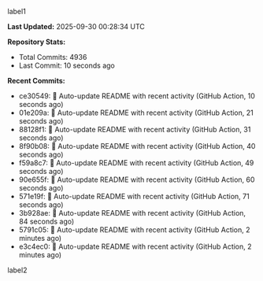
label1 
<!-- ACTIVITY_START -->
**Last Updated:** 2025-09-30 00:28:34 UTC

**Repository Stats:**
- Total Commits: 4936
- Last Commit: 10 seconds ago

**Recent Commits:**
- ce30549: 🤖 Auto-update README with recent activity (GitHub Action, 10 seconds ago)
- 01e209a: 🤖 Auto-update README with recent activity (GitHub Action, 21 seconds ago)
- 88128f1: 🤖 Auto-update README with recent activity (GitHub Action, 31 seconds ago)
- 8f90b08: 🤖 Auto-update README with recent activity (GitHub Action, 40 seconds ago)
- f59a8c7: 🤖 Auto-update README with recent activity (GitHub Action, 49 seconds ago)
- 90e655f: 🤖 Auto-update README with recent activity (GitHub Action, 60 seconds ago)
- 571e19f: 🤖 Auto-update README with recent activity (GitHub Action, 71 seconds ago)
- 3b928ae: 🤖 Auto-update README with recent activity (GitHub Action, 84 seconds ago)
- 5791c05: 🤖 Auto-update README with recent activity (GitHub Action, 2 minutes ago)
- e3c4ec0: 🤖 Auto-update README with recent activity (GitHub Action, 2 minutes ago)
<!-- ACTIVITY_END -->

label2
